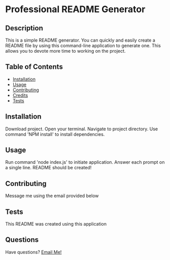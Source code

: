 # Professional README Generator
  
  
  ## Description
  
  This is a simple README generator. You can quickly and easily create a README file by using this command-line application to generate one. This allows you to devote more time to working on the project.
  
  ## Table of Contents
  
  - [Installation](#installation)
  - [Usage](#usage)
  - [Contributing](#contributing)
  - [Credits](#credits)
  - [Tests](#tests)
  
  ## Installation
  
  Download project. Open your terminal. Navigate to project directory. Use command 'NPM install' to install dependencies.
  
  ## Usage
  
  Run command 'node index.js' to initiate application. Answer each prompt on a single line. README should be created!
  
  
  ## Contributing
  
  Message me using the email provided below
  
  ## Tests
  
  This README was created using this application
  
  ## Questions
  
  Have questions? [Email Me!](mailto:thewillkim@icloud.com)